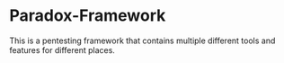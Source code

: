 # Paradox-Framework
This is a pentesting framework that contains multiple different tools and features for different places.
